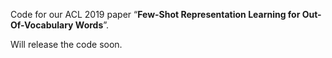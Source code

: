 Code for our ACL 2019 paper “**Few-Shot Representation Learning for Out-Of-Vocabulary Words**”.

Will release the code soon.
